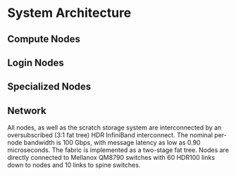 # System Architecture

## Compute Nodes

## Login Nodes

## Specialized Nodes

## Network

All nodes, as well as the scratch storage system are interconnected by an oversubscribed (3:1 fat tree) HDR InfiniBand interconnect. The nominal per-node bandwidth is 100 Gbps, with message latency as low as 0.90 microseconds. The fabric is implemented as a two-stage fat tree. Nodes are directly connected to Mellanox QM8790 switches with 60 HDR100 links down to nodes and 10 links to spine switches.

